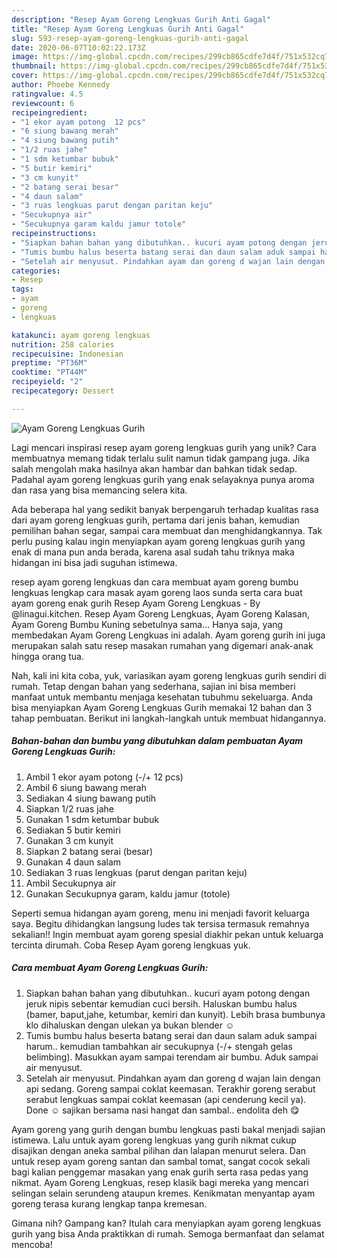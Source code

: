 ```yaml
---
description: "Resep Ayam Goreng Lengkuas Gurih Anti Gagal"
title: "Resep Ayam Goreng Lengkuas Gurih Anti Gagal"
slug: 593-resep-ayam-goreng-lengkuas-gurih-anti-gagal
date: 2020-06-07T10:02:22.173Z
image: https://img-global.cpcdn.com/recipes/299cb865cdfe7d4f/751x532cq70/ayam-goreng-lengkuas-gurih-foto-resep-utama.jpg
thumbnail: https://img-global.cpcdn.com/recipes/299cb865cdfe7d4f/751x532cq70/ayam-goreng-lengkuas-gurih-foto-resep-utama.jpg
cover: https://img-global.cpcdn.com/recipes/299cb865cdfe7d4f/751x532cq70/ayam-goreng-lengkuas-gurih-foto-resep-utama.jpg
author: Phoebe Kennedy
ratingvalue: 4.5
reviewcount: 6
recipeingredient:
- "1 ekor ayam potong  12 pcs"
- "6 siung bawang merah"
- "4 siung bawang putih"
- "1/2 ruas jahe"
- "1 sdm ketumbar bubuk"
- "5 butir kemiri"
- "3 cm kunyit"
- "2 batang serai besar"
- "4 daun salam"
- "3 ruas lengkuas parut dengan paritan keju"
- "Secukupnya air"
- "Secukupnya garam kaldu jamur totole"
recipeinstructions:
- "Siapkan bahan bahan yang dibutuhkan.. kucuri ayam potong dengan jeruk nipis sebentar kemudian cuci bersih. Haluskan bumbu halus (bamer, baput,jahe, ketumbar, kemiri dan kunyit). Lebih brasa bumbunya klo dihaluskan dengan ulekan ya bukan blender ☺️"
- "Tumis bumbu halus beserta batang serai dan daun salam aduk sampai harum.. kemudian tambahkan air secukupnya (-/+ stengah gelas belimbing). Masukkan ayam sampai terendam air bumbu. Aduk sampai air menyusut."
- "Setelah air menyusut. Pindahkan ayam dan goreng d wajan lain dengan api sedang. Goreng sampai coklat keemasan. Terakhir goreng serabut serabut lengkuas sampai coklat keemasan (api cenderung kecil ya). Done ☺️ sajikan bersama nasi hangat dan sambal.. endolita deh 😋"
categories:
- Resep
tags:
- ayam
- goreng
- lengkuas

katakunci: ayam goreng lengkuas 
nutrition: 258 calories
recipecuisine: Indonesian
preptime: "PT36M"
cooktime: "PT44M"
recipeyield: "2"
recipecategory: Dessert

---
```



![Ayam Goreng Lengkuas Gurih](https://img-global.cpcdn.com/recipes/299cb865cdfe7d4f/751x532cq70/ayam-goreng-lengkuas-gurih-foto-resep-utama.jpg)

Lagi mencari inspirasi resep ayam goreng lengkuas gurih yang unik? Cara membuatnya memang tidak terlalu sulit namun tidak gampang juga. Jika salah mengolah maka hasilnya akan hambar dan bahkan tidak sedap. Padahal ayam goreng lengkuas gurih yang enak selayaknya punya aroma dan rasa yang bisa memancing selera kita.

Ada beberapa hal yang sedikit banyak berpengaruh terhadap kualitas rasa dari ayam goreng lengkuas gurih, pertama dari jenis bahan, kemudian pemilihan bahan segar, sampai cara membuat dan menghidangkannya. Tak perlu pusing kalau ingin menyiapkan ayam goreng lengkuas gurih yang enak di mana pun anda berada, karena asal sudah tahu triknya maka hidangan ini bisa jadi suguhan istimewa.

resep ayam goreng lengkuas dan cara membuat ayam goreng bumbu lengkuas lengkap cara masak ayam goreng laos sunda serta cara buat ayam goreng enak gurih Resep Ayam Goreng Lengkuas - By @linagui.kitchen. Resep Ayam Goreng Lengkuas, Ayam Goreng Kalasan, Ayam Goreng Bumbu Kuning sebetulnya sama… Hanya saja, yang membedakan Ayam Goreng Lengkuas ini adalah. Ayam goreng gurih ini juga merupakan salah satu resep masakan rumahan yang digemari anak-anak hingga orang tua.


Nah, kali ini kita coba, yuk, variasikan ayam goreng lengkuas gurih sendiri di rumah. Tetap dengan bahan yang sederhana, sajian ini bisa memberi manfaat untuk membantu menjaga kesehatan tubuhmu sekeluarga. Anda bisa menyiapkan Ayam Goreng Lengkuas Gurih memakai 12 bahan dan 3 tahap pembuatan. Berikut ini langkah-langkah untuk membuat hidangannya.

<!--inarticleads1-->

##### Bahan-bahan dan bumbu yang dibutuhkan dalam pembuatan Ayam Goreng Lengkuas Gurih:

1. Ambil 1 ekor ayam potong (-/+ 12 pcs)
1. Ambil 6 siung bawang merah
1. Sediakan 4 siung bawang putih
1. Siapkan 1/2 ruas jahe
1. Gunakan 1 sdm ketumbar bubuk
1. Sediakan 5 butir kemiri
1. Gunakan 3 cm kunyit
1. Siapkan 2 batang serai (besar)
1. Gunakan 4 daun salam
1. Sediakan 3 ruas lengkuas (parut dengan paritan keju)
1. Ambil Secukupnya air
1. Gunakan Secukupnya garam, kaldu jamur (totole)


Seperti semua hidangan ayam goreng, menu ini menjadi favorit keluarga saya. Begitu dihidangkan langsung ludes tak tersisa termasuk remahnya sekalian!! Ingin membuat ayam goreng spesial diakhir pekan untuk keluarga tercinta dirumah. Coba Resep Ayam goreng lengkuas yuk. 

<!--inarticleads2-->

##### Cara membuat Ayam Goreng Lengkuas Gurih:

1. Siapkan bahan bahan yang dibutuhkan.. kucuri ayam potong dengan jeruk nipis sebentar kemudian cuci bersih. Haluskan bumbu halus (bamer, baput,jahe, ketumbar, kemiri dan kunyit). Lebih brasa bumbunya klo dihaluskan dengan ulekan ya bukan blender ☺️
1. Tumis bumbu halus beserta batang serai dan daun salam aduk sampai harum.. kemudian tambahkan air secukupnya (-/+ stengah gelas belimbing). Masukkan ayam sampai terendam air bumbu. Aduk sampai air menyusut.
1. Setelah air menyusut. Pindahkan ayam dan goreng d wajan lain dengan api sedang. Goreng sampai coklat keemasan. Terakhir goreng serabut serabut lengkuas sampai coklat keemasan (api cenderung kecil ya). Done ☺️ sajikan bersama nasi hangat dan sambal.. endolita deh 😋


Ayam goreng yang gurih dengan bumbu lengkuas pasti bakal menjadi sajian istimewa. Lalu untuk ayam goreng lengkuas yang gurih nikmat cukup disajikan dengan aneka sambal pilihan dan lalapan menurut selera. Dan untuk resep ayam goreng santan dan sambal tomat, sangat cocok sekali bagi kalian penggemar masakan yang enak gurih serta rasa pedas yang nikmat. Ayam Goreng Lengkuas, resep klasik bagi mereka yang mencari selingan selain serundeng ataupun kremes. Kenikmatan menyantap ayam goreng terasa kurang lengkap tanpa kremesan. 

Gimana nih? Gampang kan? Itulah cara menyiapkan ayam goreng lengkuas gurih yang bisa Anda praktikkan di rumah. Semoga bermanfaat dan selamat mencoba!
